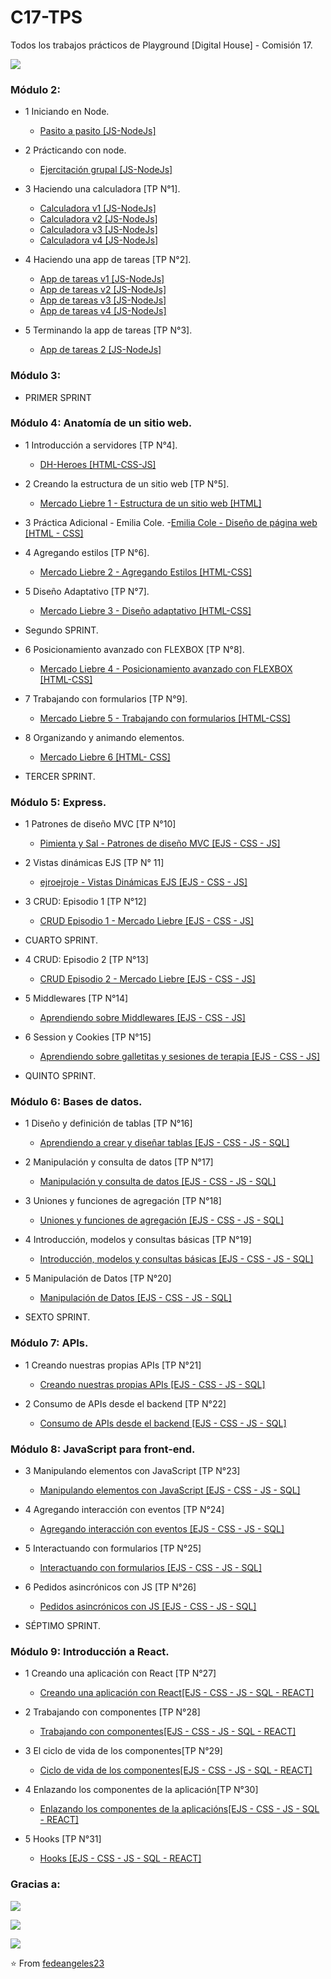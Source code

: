 # C17-TPS
Todos los trabajos prácticos de Playground [Digital House] - Comisión 17.

<img align="center" src= "https://i.postimg.cc/Dfdk3zXc/dhhouse.png)](https://postimg.cc/MXTryqtc"></img>
### Módulo 2: 

- 1 Iniciando en Node.
  - [Pasito a pasito [JS-NodeJs]](https://github.com/fedeangeles23/C17-TPS)
   
- 2 Prácticando con node.
  - [Ejercitación grupal [JS-NodeJs]](https://github.com/fedeangeles23/C17-TPS)
   
- 3 Haciendo una calculadora [TP N°1].
  - [Calculadora v1 [JS-NodeJs]](https://github.com/fedeangeles23/1.Calculadora)
  - [Calculadora v2 [JS-NodeJs]](https://github.com/fedeangeles23/1.Calculadora-V2)
  - [Calculadora v3 [JS-NodeJs]](https://github.com/fedeangeles23/1.Calculadora-V3)
  - [Calculadora v4 [JS-NodeJs]](https://github.com/fedeangeles23/1.Calculadora-V4)
  
- 4 Haciendo una app de tareas [TP N°2].
  - [App de tareas v1 [JS-NodeJs]](https://github.com/fedeangeles23/2.AppDeTareas-V1)
  - [App de tareas v2 [JS-NodeJs]](https://github.com/fedeangeles23/2.AppDeTareas-V2)
  - [App de tareas v3 [JS-NodeJs]](https://github.com/fedeangeles23/2.AppDeTareas-V3)
  - [App de tareas v4 [JS-NodeJs]](https://github.com/fedeangeles23/2.AppDeTareas-V4)

- 5 Terminando la app de tareas [TP N°3].
  - [App de tareas 2 [JS-NodeJs]](https://github.com/fedeangeles23/3.AppDeTareas2)

### Módulo 3: 

- PRIMER SPRINT

### Módulo 4: Anatomía de un sitio web.

- 1 Introducción a servidores [TP N°4].
  - [DH-Heroes [HTML-CSS-JS]](https://github.com/fedeangeles23/DH-Heroes)
  
- 2 Creando la estructura de un sitio web [TP N°5].
  - [Mercado Liebre 1 - Estructura de un sitio web [HTML]](https://github.com/fedeangeles23/MercadoLiebre1.git)

- 3 Práctica Adicional - Emilia Cole.
  -[Emilia Cole - Diseño de página web [HTML - CSS]](https://github.com/fedeangeles23/Emilia-Cole.git) 

- 4 Agregando estilos [TP N°6].
  - [Mercado Liebre 2 - Agregando Estilos [HTML-CSS]](https://github.com/fedeangeles23/MercadoLiebre2) 

- 5 Diseño Adaptativo [TP N°7].
  - [Mercado Liebre 3 - Diseño adaptativo [HTML-CSS]](https://github.com/fedeangeles23/Mercadoliebre3) 

- Segundo SPRINT.

- 6 Posicionamiento avanzado con FLEXBOX [TP N°8].
  - [Mercado Liebre 4 - Posicionamiento avanzado con FLEXBOX [HTML-CSS]](https://github.com/fedeangeles23/MercadoLiebre4) 

- 7 Trabajando con formularios [TP N°9].
  - [Mercado Liebre 5 - Trabajando con formularios [HTML-CSS]](https://github.com/fedeangeles23/MercadoLiebre5.git) 

- 8 Organizando y animando elementos.
  - [Mercado Liebre 6 [HTML- CSS]](https://github.com/fedeangeles23/MercadoLiebre6.git) 

- TERCER SPRINT.

### Módulo 5: Express.

- 1 Patrones de diseño MVC [TP N°10]
  - [Pimienta y Sal - Patrones de diseño MVC [EJS - CSS - JS]](https://github.com/fedeangeles23/PatronesDeDisenioMVC.git)

- 2 Vistas dinámicas EJS [TP N° 11]
  - [ejroejroje - Vistas Dinámicas EJS [EJS - CSS - JS]](https://github.com/fedeangeles23/VistasDinamicasEJS.git)

- 3 CRUD: Episodio 1 [TP N°12]
  - [CRUD Episodio 1 - Mercado Liebre [EJS - CSS - JS]](https://github.com/fedeangeles23/MercadoLiebre7-CRUD-1.git)

- CUARTO SPRINT.

- 4 CRUD: Episodio 2 [TP N°13]
  - [CRUD Episodio 2 - Mercado Liebre [EJS - CSS - JS]](https://github.com/fedeangeles23/MercadoLiebre8-CRUD-2.git)
  
- 5 Middlewares [TP N°14]
  - [Aprendiendo sobre Middlewares [EJS - CSS - JS]](https://github.com/fedeangeles23/Middlewares.git)

- 6 Session y Cookies [TP N°15]
  - [Aprendiendo sobre galletitas y sesiones de terapia [EJS - CSS - JS]](https://github.com/fedeangeles23/SessionYCookies.git)

- QUINTO SPRINT.

### Módulo 6: Bases de datos.

- 1 Diseño y definición de tablas [TP N°16]
  - [Aprendiendo a crear y diseñar tablas [EJS - CSS - JS - SQL]](https://github.com/fedeangeles23/Disenio-Y-Definicion-De-Tablas)

- 2 Manipulación y consulta de datos [TP N°17]
  - [Manipulación y consulta de datos [EJS - CSS - JS - SQL]](https://github.com/fedeangeles23/Manipulacion-Y-Consulta-De-Datos)

- 3 Uniones y funciones de agregación [TP N°18]
  - [Uniones y funciones de agregación [EJS - CSS - JS - SQL]](https://github.com/fedeangeles23/Uniones-Y-Funciones-De-Agregacion)

- 4 Introducción, modelos y consultas básicas [TP N°19]
  - [Introducción, modelos y consultas básicas [EJS - CSS - JS - SQL]](https://github.com/fedeangeles23/Introduccion-Modelos-Y-Consultas-Basicas)

- 5 Manipulación de Datos [TP N°20]
  - [Manipulación de Datos [EJS - CSS - JS - SQL]](https://github.com/fedeangeles23/Manipulacion-De-Datos.git)

- SEXTO SPRINT.

### Módulo 7: APIs.

- 1 Creando nuestras propias APIs [TP N°21]
  - [Creando nuestras propias APIs [EJS - CSS - JS - SQL]](https://github.com/fedeangeles23/Creando-Nuestras-Propias-APIs.git)

- 2 Consumo de APIs desde el backend [TP N°22]
  - [Consumo de APIs desde el backend [EJS - CSS - JS - SQL]](https://github.com/fedeangeles23/Consumo-De-APIs-Desde-El-Backend.git)

### Módulo 8: JavaScript para front-end.

- 3 Manipulando elementos con JavaScript [TP N°23]
  - [Manipulando elementos con JavaScript [EJS - CSS - JS - SQL]](https://github.com/fedeangeles23/Manipulando-Elementos-Con-JavaScript.git)
  
- 4 Agregando interacción con eventos [TP N°24]
  - [Agregando interacción con eventos [EJS - CSS - JS - SQL]](https://github.com/fedeangeles23/Agregando-Interaccion-Con-Eventos.git)

- 5 Interactuando con formularios [TP N°25]
  - [Interactuando con formularios [EJS - CSS - JS - SQL]](https://github.com/fedeangeles23/Interactuando-Con-Formularios..git)
  
- 6 Pedidos asincrónicos con JS [TP N°26]
  - [Pedidos asincrónicos con JS [EJS - CSS - JS - SQL]](https://github.com/fedeangeles23/Pedidos-Asincronicos-Con-JS.git)

- SÉPTIMO SPRINT.

### Módulo 9: Introducción a React.

- 1 Creando una aplicación con React [TP N°27]
  - [Creando una aplicación con React[EJS - CSS - JS - SQL - REACT]](https://github.com/fedeangeles23/Creando-Una-Aplicacion-Con-React.git)

- 2 Trabajando con componentes [TP N°28]
  - [Trabajando con componentes[EJS - CSS - JS - SQL - REACT]](https://github.com/fedeangeles23/Trabajando-Con-Componentes.git)

- 3 El ciclo de vida de los componentes[TP N°29]
  - [Ciclo de vida de los componentes[EJS - CSS - JS - SQL - REACT]](https://github.com/fedeangeles23/El-Ciclo-De-Vida-De-Los-Componentes.git)

- 4 Enlazando los componentes de la aplicación[TP N°30]
  - [Enlazando los componentes de la aplicacións[EJS - CSS - JS - SQL - REACT]](https://github.com/fedeangeles23/Enlazando-Los-Componentes-De-La-Aplicacion.git)

- 5 Hooks [TP N°31]
  - [Hooks [EJS - CSS - JS - SQL - REACT]](https://github.com/fedeangeles23/Hooks.git)


### Gracias a:

<img align="center" src= "https://i.postimg.cc/sgHTCkmm/formar.png)](https://postimg.cc/tsP3hmLn"></img>

<img align="center" src= "https://i.postimg.cc/43tV2qSm/pampa-energ-a.png)](https://postimg.cc/rdVDKnck"></img>

<img align="center" src= "https://i.postimg.cc/5yZnFLHr/santander.jpg)](https://postimg.cc/9wYG64YP"></img>

⭐️ From [fedeangeles23](https://github.com/fedeangeles23)
